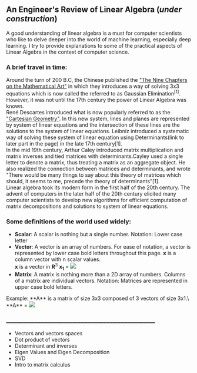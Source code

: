 ## An Engineer's Review of Linear Algebra (*under construction*)
A good understanding of linear algebra is a must for computer scientists who like to delve deeper into the world of machine learning, especially deep learning. I try to provide explanations to some of the practical aspects of Linear Algebra in the context of computer science.

### A brief travel in time:

  Around the turn of 200 B.C, the Chinese published the ["The Nine Chapters on the Mathematical Art"]("https://en.wikipedia.org/wiki/The_Nine_Chapters_on_the_Mathematical_Art") in which they introduces a way of solving 3x3 equations which is now called the referred to as Gaussian Elimination<sup>[1]</sup>. However, it was not until the 17th century the power of Linear Algebra was known.\
  René Descartes introduced what is now popularly referred to as the ["Cartesian Geometry"](https://en.wikipedia.org/wiki/Cartesian_geometry). In this new system, lines and planes are represented by system of linear equations and the intersection of these lines are the solutions to the system of linear equations. Leibniz introduced a systematic way of solving these system of linear equation using Determinants(link to later part in the page) in the late 17th century[1]. \
  In the mid 19th century, Arthur Caley introduced matrix multiplication and matrix inverses and tied matrices with determinants.Cayley used a single letter to denote a matrix, thus treating a matrix as an aggregate object. He also realized the connection between matrices and determinants, and wrote "There would be many things to say about this theory of matrices which should, it seems to me, precede the theory of determinants"[1].\
  Linear algebra took its modern form in the first half of the 20th century. The advent of computers in the later half of the 20th century elicited many computer scientists to develop new algorithms for efficient computation of matrix decompositions and solutions to system of linear equations. 
  
### Some definitions of the world used widely:

- **Scalar**: A scalar is nothing but a single number. Notation: Lower case letter
- **Vector**: A vector is an array of numbers. For ease of notation, a vector is represented by lower case bold letters throughout this page. **x** is a column vector with n scalar values.\
  <tab>
  **x** is a vector in **R**<sup>3</sup>
  **x<sub>1</sub>** = 
  <img src="https://render.githubusercontent.com/render/math?math=\begin{pmatrix}
  x_{11} \\
  x_{12}\\
  x_{13}\\
  \end{pmatrix}">
  </tab>
- **Matrix**: A matrix is nothing more than a 2D array of numbers. Columns of a matrix are individual vectors. Notation: Matrices are represented in upper case bold letters.
<tab>
  Example:
  **A** is a matrix of size 3x3 composed of 3 vectors of size 3x1.\
  **A** = 
<img src="https://render.githubusercontent.com/render/math?math=\begin{pmatrix}x_{11} & x_{21} & x_{31}\\x_{12} & x_{22} & x_{32}\\x_{13} & x_{23} & x_{33}\\\end{pmatrix}">
</tab>
  
  

### ____________________________________________________
- Vectors and vectors spaces
- Dot product of vectors
- Determinant and inverses
- Eigen Values and Eigen Decomposition
- SVD
- Intro to matrix calculus

